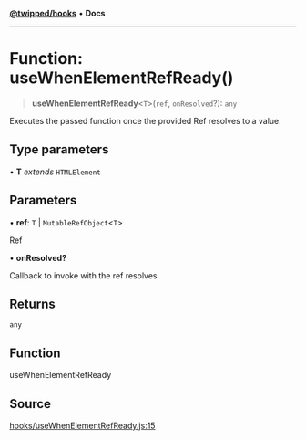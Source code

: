 [**@twipped/hooks**](../../README.md) • **Docs**

***

# Function: useWhenElementRefReady()

> **useWhenElementRefReady**\<`T`\>(`ref`, `onResolved`?): `any`

Executes the passed function once the provided Ref resolves to a value.

## Type parameters

• **T** *extends* `HTMLElement`

## Parameters

• **ref**: `T` \| `MutableRefObject`\<`T`\>

Ref

• **onResolved?**

Callback to invoke with the ref resolves

## Returns

`any`

## Function

useWhenElementRefReady

## Source

[hooks/useWhenElementRefReady.js:15](https://github.com/Twipped/hooks/blob/main/hooks/useWhenElementRefReady.js#L15)
